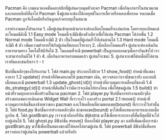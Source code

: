 Pacman คือ เกมแนวแอคชั่นคลาสสิกที่ผู้เล่นควบคุมตัวละคร Pacman เพื่อกินอาหารในสนามเกม และหลบหลีกผีที่มาไล่ Pacman ซึ่งผู้เล่นจะต้องใช้กลยุทธ์ในการเลี้ยวหรือหลบเพื่อรอด จบเกมเมื่อ Pacman ถูกจับโดยผีหรือกินลูกแก้วครบทุกในสนาม

การทำงานของโปรแกรม
    1. เมื่อผู้เล่นเข้ามาหน้าแรกจะต้องเลือกโหมดที่จะเล่นก่อน โดยรายละเอียดเเต่ละโหมดมีดังนี้
        1.1 Easy mode โหมดนี้จะมีผีเพียงตัวเดียวเพื่อให้เล่น Pacman ได้ง่ายขึ้น
        1.2 Normal mode โหมดนี้จะมีผี 2 ตัว เป็นโหมดที่ผู้เล่นทั่วไปเล่นผ่านได้
        1.3 Hard mode โหมดนี้จะมีผี 4 ตัว เพิ่มความท้าทายให้กับผู้เล่นที่ชอบอะไรยากๆ
    2. เมื่อเลือกโหมดเสร็จ ผู้เล่นจะต้องเดินกินอาหารตามทาง โดยไม่ให้ผีจับได้
    3. ในเเผนที่จะมี powerball เป็นลูกบอลกลมๆเมื่อเรากินเข้าไป เราจะสามารถกินผีได้ 1 ตัว
    4. เมื่อกินอาหารครบหมดเเล้ว ผู้เล่นก็จะชนะ
    5. ผู้เล่นจะเเพ้ก็ต่อเมื่อผีไล่ตามเราทันเเละชนกับเรา t - t

ฟังก์ชั่นหลักๆของโปรเเกรม
    1. ไฟล์ main.py ประกอบไปด้วย
        1.1 show_food() ทำหน้าที่เเสดงอาหาร
        1.2 update() ทำหน้าที่อัพเดทเกมให้ pacman เดิน, ตรวจสอบว่าเราผีชนเรายัง และลบผีเมื่อชนและมี powerball
        1.3 update_ghost{:id}() ทำหน้าที่ควบคุมการเคลื่อนที่ของผี
        1.4 do_strategy{:id}() ทำหน้าที่ตัดสินใจว่าผีควรจะเดินไปทางไหน เพื่อให้ชนผู้เล่น
        1.5 build() ทำหน้าที่รวมทุกอยากเพื่อสร้างเป็นเกม pacman 
    2. ไฟล์ player.py ฟังก์ชั่นการทำงานหลักๆคือ สร้างขอบเขตการเดินตาม Widget Wall ที่เราวางไว้ เเละสร้าง portal 
        2.1 move() ทำหน้าที่ควบคุมการเดินขึ้นลงซ้ายขวาของ pacman และให้เคลื่อนที่ตามขอบเขต(bound) ที่เราวางไว้เท่านั้น
    3. ไฟล์ food.py ฟังก์ชั่นการทำงานหลักๆคือ นำขอบเขต(bound) มาใส่เพื่อเเสดงอาหารและลบเมื่อถูกกิน
    4. ไฟล์ gostBrain.py เราจะนำอัลกอรึทิม dijkstra มาใช้เพื่อหาระยะทางที่สั้นที่สุดที่ผีจะไปหาผู้เล่นได้
    5. ไฟล์ ghost.py มีฟังก์ชั่น move() ที่ลอกไฟล์ player.py มา เเต่ที่เพิ่มมาคือการนำ gostBrain.py                      มาใช้เพื่อเป็นสมองของผีให้คอยไล่ตามผู้เล่น
    6. ไฟล์ powerball มีฟังก์ชั่นที่คอยตรวจสอบว่าผู้เล่นกิน powerball แล้วหรือยัง
